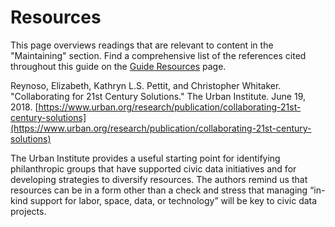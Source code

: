 # Resources

This page overviews readings that are relevant to content in the "Maintaining" section. Find a comprehensive list of the references cited throughout this guide on the [Guide Resources](https://civic-switchboard.gitbook.io/guide/guide-resources) page.

Reynoso, Elizabeth, Kathryn L.S. Pettit, and Christopher Whitaker. "Collaborating for 21st Century Solutions." The Urban Institute. June 19, 2018.  [https://www.urban.org/research/publication/collaborating-21st-century-solutions](https://www.urban.org/research/publication/collaborating-21st-century-solutions)

The Urban Institute provides a useful starting point for identifying philanthropic groups that have supported civic data initiatives and for developing strategies to diversify resources. The authors remind us that resources can be in a form other than a check and stress that managing “in-kind support for labor, space, data, or technology” will be key to civic data projects.  


